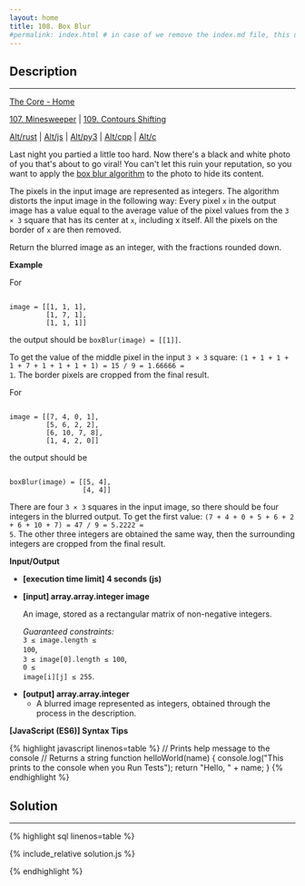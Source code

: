 ```yaml
---
layout: home
title: 108. Box Blur
#permalink: index.html # in case of we remove the index.md file, this doc will be the index page
---
```


<div class="row">
<div class="columnStmt" markdown="1">

## Description

---

[The Core - Home](../../code-signal-arcade-thecore/README.html)

[107. Minesweeper](../107_minesweeper/README.html) | [109. Contours Shifting](../109_contoursShifting/README.html)

[Alt/rust](./Alt_rust/README.md) | [Alt/js](./Alt_js/README.html) | [Alt/py3](./Alt_py3/README.md) | [Alt/cpp](./Alt_cpp/README.md) | [Alt/c](./Alt_c/README.md)

Last night you partied a little too hard. Now there's a black and white photo of you that's about to go viral! You can't let this ruin your reputation, so you want to apply the [box blur algorithm](https://en.wikipedia.org/wiki/Box_blur) to the photo to hide its content.

The pixels in the input image are represented as integers. The algorithm distorts the input image in the following way: Every pixel <code>x</code> in the output image has a value equal to the average value of the pixel values from the <code>3 × 3</code> square that has its center at <code>x</code>, including x itself. All the pixels on the border of <code>x</code> are then removed.

Return the blurred image as an integer, with the fractions rounded down.

**Example**

For

<code type='preformat'>
image = [[1, 1, 1], 
         [1, 7, 1], 
         [1, 1, 1]]
</code>

the output should be <code>boxBlur(image) = [[1]]</code>.

To get the value of the middle pixel in the input <code>3 × 3</code> square: <code>(1 + 1 + 1 + 1 + 7 + 1 + 1 + 1 + 1) = 15 / 9 = 1.66666 = 1</code>. The border pixels are cropped from the final result.

For

<code type='preformat'>
image = [[7, 4, 0, 1], 
         [5, 6, 2, 2], 
         [6, 10, 7, 8], 
         [1, 4, 2, 0]]
</code>

the output should be

<code type='preformat'>
boxBlur(image) = [[5, 4], 
                  [4, 4]]
</code>

There are four <code>3 × 3</code> squares in the input image, so there should be four integers in the blurred output. To get the first value: <code>(7 + 4 + 0 + 5 + 6 + 2 + 6 + 10 + 7) = 47 / 9 = 5.2222 = 5</code>. The other three integers are obtained the same way, then the surrounding integers are cropped from the final result.

**Input/Output**

- **[execution time limit] 4 seconds (js)**

- **[input] array.array.integer image**

  An image, stored as a rectangular matrix of non-negative integers.

  _Guaranteed constraints:_<br>
  <code>3 ≤ image.length ≤ 100</code>,<br>
  <code>3 ≤ image[0].length ≤ 100</code>,<br>
  <code>0 ≤ image[i][j] ≤ 255</code>.

* **[output] array.array.integer**
  - A blurred image represented as integers, obtained through the process in the description.

**[JavaScript (ES6)] Syntax Tips**

{% highlight javascript linenos=table %}
// Prints help message to the console
// Returns a string
function helloWorld(name) {
console.log("This prints to the console when you Run Tests");
return "Hello, " + name;
}
{% endhighlight %}

</div>
<div class="columnSol" markdown="1">

## Solution

---

{% highlight sql linenos=table %}

{% include_relative solution.js %}

{% endhighlight %}

</div>
</div>
